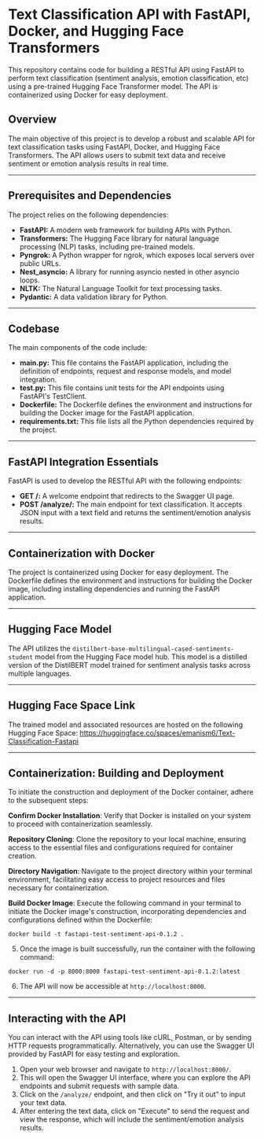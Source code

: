 # Text Classification API with FastAPI, Docker, and Hugging Face Transformers

This repository contains code for building a RESTful API using FastAPI to perform text classification (sentiment analysis, emotion classification, etc) using a pre-trained Hugging Face Transformer model. The API is containerized using Docker for easy deployment.


## Overview

The main objective of this project is to develop a robust and scalable API for text classification tasks using FastAPI, Docker, and Hugging Face Transformers. The API allows users to submit text data and receive sentiment or emotion analysis results in real time.

---

## Prerequisites and Dependencies

The project relies on the following dependencies:

- **FastAPI:** A modern web framework for building APIs with Python.
- **Transformers:** The Hugging Face library for natural language processing (NLP) tasks, including pre-trained models.
- **Pyngrok:** A Python wrapper for ngrok, which exposes local servers over public URLs.
- **Nest_asyncio:** A library for running asyncio nested in other asyncio loops.
- **NLTK:** The Natural Language Toolkit for text processing tasks.
- **Pydantic:** A data validation library for Python.

---

## Codebase

The main components of the code include:

- **main.py:** This file contains the FastAPI application, including the definition of endpoints, request and response models, and model integration.
- **test.py:** This file contains unit tests for the API endpoints using FastAPI's TestClient.
- **Dockerfile:** The Dockerfile defines the environment and instructions for building the Docker image for the FastAPI application.
- **requirements.txt:** This file lists all the Python dependencies required by the project.

---

## FastAPI Integration Essentials

FastAPI is used to develop the RESTful API with the following endpoints:

- **GET /:** A welcome endpoint that redirects to the Swagger UI page.
- **POST /analyze/:** The main endpoint for text classification. It accepts JSON input with a text field and returns the sentiment/emotion analysis results.

---

## Containerization with Docker

The project is containerized using Docker for easy deployment. The Dockerfile defines the environment and instructions for building the Docker image, including installing dependencies and running the FastAPI application.

---

## Hugging Face Model 

The API utilizes the `distilbert-base-multilingual-cased-sentiments-student` model from the Hugging Face model hub. This model is a distilled version of the DistilBERT model trained for sentiment analysis tasks across multiple languages.

---

## Hugging Face Space Link

The trained model and associated resources are hosted on the following Hugging Face Space: https://huggingface.co/spaces/emanism6/Text-Classification-Fastapi

---


## Containerization: Building and Deployment
To initiate the construction and deployment of the Docker container, adhere to the subsequent steps:

**Confirm Docker Installation**: Verify that Docker is installed on your system to proceed with containerization seamlessly.

**Repository Cloning**: Clone the repository to your local machine, ensuring access to the essential files and configurations required for container creation.

**Directory Navigation**: Navigate to the project directory within your terminal environment, facilitating easy access to project resources and files necessary for containerization.

**Build Docker Image**: Execute the following command in your terminal to initiate the Docker image's construction, incorporating dependencies and configurations defined within the Dockerfile:

```
docker build -t fastapi-test-sentiment-api-0.1.2 .
```

5. Once the image is built successfully, run the container with the following command:

```
docker run -d -p 8000:8000 fastapi-test-sentiment-api-0.1.2:latest
```

6. The API will now be accessible at `http://localhost:8000`.

---

## Interacting with the API

You can interact with the API using tools like cURL, Postman, or by sending HTTP requests programmatically. Alternatively, you can use the Swagger UI provided by FastAPI for easy testing and exploration.

1. Open your web browser and navigate to `http://localhost:8000/`.
2. This will open the Swagger UI interface, where you can explore the API endpoints and submit requests with sample data.
3. Click on the `/analyze/` endpoint, and then click on "Try it out" to input your text data.
4. After entering the text data, click on "Execute" to send the request and view the response, which will include the sentiment/emotion analysis results.




